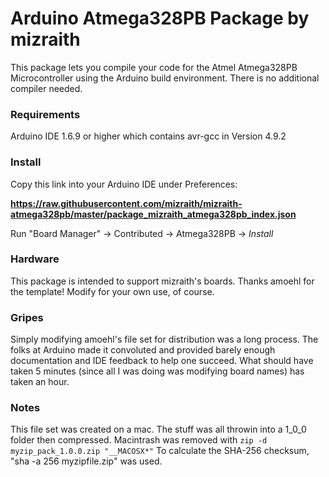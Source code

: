 # Arduino Atmega328PB Package by mizraith

This package lets you compile your code for the Atmel Atmega328PB Microcontroller
using the Arduino build environment.  There is no additional compiler needed. 

### Requirements 
Arduino IDE 1.6.9 or higher which contains avr-gcc in Version 4.9.2

### Install
Copy this link into your Arduino IDE under Preferences:

**https://raw.githubusercontent.com/mizraith/mizraith-atmega328pb/master/package_mizraith_atmega328pb_index.json**

Run "Board Manager" -> Contributed -> Atmega328PB -> _Install_

### Hardware

This package is intended to support mizraith's boards.  Thanks amoehl for
the template!  Modify for your own use, of course.


### Gripes
Simply modifying amoehl's file set for distribution was a long process.  The
folks at Arduino made it convoluted and provided barely enough documentation
and IDE feedback to help one succeed.  What should have taken 5 minutes (since
all I was doing was modifying board names) has taken an hour.

### Notes
This file set was created on a mac. 
   The stuff was all throwin into a 1_0_0 folder then compressed.
   Macintrash was removed with  ` zip -d myzip_pack_1.0.0.zip "__MACOSX*" ` 
   To calculate the SHA-256 checksum, "sha -a 256  myzipfile.zip" was used.
   

